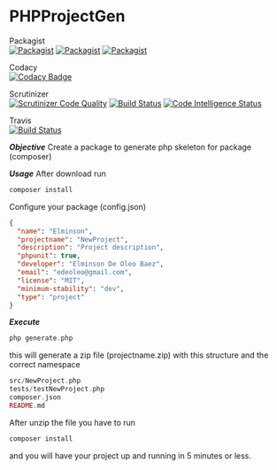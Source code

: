 # PHPProjectGen
Packagist <br>
[![Packagist](https://img.shields.io/packagist/v/elminson/PHPProjectGen.svg)](https://packagist.org/packages/elminson/PHPProjectGen)
[![Packagist](https://img.shields.io/packagist/l/elminson/PHPProjectGen.svg)](https://packagist.org/packages/elminson/PHPProjectGen) 
[![Packagist](https://img.shields.io/packagist/dm/elminson/PHPProjectGen.svg)](https://packagist.org/packages/elminson/PHPProjectGen) 

Codacy<br>
[![Codacy Badge](https://api.codacy.com/project/badge/Grade/b2b0c7845281438bafdfce10445a7da5)](https://app.codacy.com/app/elminson/PHPProjectGen?utm_source=github.com&utm_medium=referral&utm_content=elminson/PHPProjectGen&utm_campaign=Badge_Grade_Dashboard)

Scrutinizer <br>
[![Scrutinizer Code Quality](https://scrutinizer-ci.com/g/elminson/PHPProjectGen/badges/quality-score.png?b=master)](https://scrutinizer-ci.com/g/elminson/PHPProjectGen/?branch=master)
[![Build Status](https://scrutinizer-ci.com/g/elminson/PHPProjectGen/badges/build.png?b=master)](https://scrutinizer-ci.com/g/elminson/PHPProjectGen/build-status/master)
[![Code Intelligence Status](https://scrutinizer-ci.com/g/elminson/PHPProjectGen/badges/code-intelligence.svg?b=master)](https://scrutinizer-ci.com/code-intelligence)

Travis <br>
[![Build Status](https://travis-ci.org/elminson/PHPProjectGen.svg?branch=master)](https://travis-ci.org/elminson/PHPProjectGen)

***Objective***
Create a package to generate php skeleton for package (composer) 

***Usage***
After download run 
```php
composer install
```
Configure your package (config.json)
```json 
{
  "name": "Elminson",
  "projectname": "NewProject",
  "description": "Project description",
  "phpunit": true,
  "developer": "Elminson De Oleo Baez",
  "email": "edeoleo@gmail.com",
  "license": "MIT",
  "minimum-stability": "dev",
  "type": "project"
}
```

***Execute***
```php
php generate.php
```
this will generate a zip file (projectname.zip) with this structure and the correct namespace

```php
src/NewProject.php
tests/testNewProject.php
composer.json
README.md
```
After unzip the file you have to run 
```php
composer install
```
and you will have your project up and running in 5 minutes or less.
